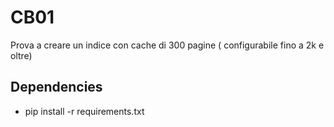 # CB01
Prova a creare un indice con cache di 300 pagine ( configurabile fino a 2k e oltre)


## Dependencies

- pip install -r requirements.txt

